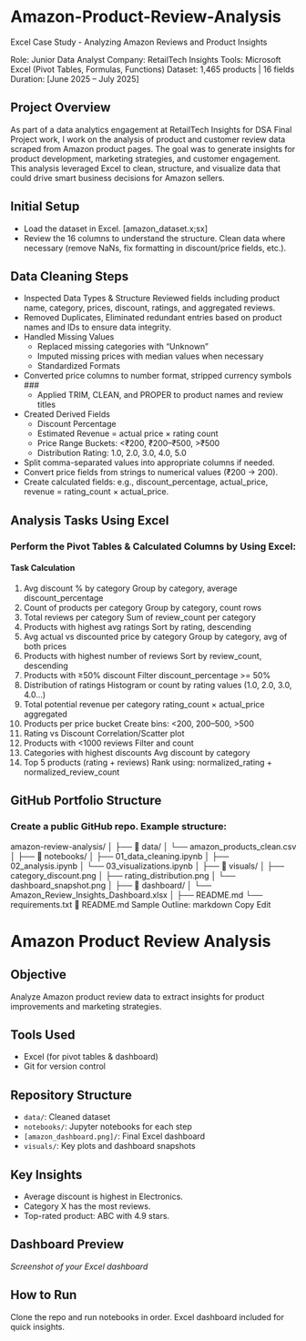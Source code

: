 # Amazon-Product-Review-Analysis
Excel Case Study - Analyzing Amazon Reviews and Product Insights

Role: Junior Data Analyst Company: RetailTech Insights Tools: Microsoft Excel (Pivot Tables, Formulas, Functions) Dataset: 1,465 products | 16 fields Duration: [June 2025 – July 2025]

## Project Overview

As part of a data analytics engagement at RetailTech Insights for DSA Final Project work, I work on the analysis of product and customer review data scraped from Amazon product pages. The goal was to generate insights for product development, marketing strategies, and customer engagement. This analysis leveraged Excel to clean, structure, and visualize data that could drive smart business decisions for Amazon sellers.

## Initial Setup
- Load the dataset in Excel. [amazon_dataset.x;sx]
- Review the 16 columns to understand the structure. Clean data where necessary (remove NaNs, fix formatting in discount/price fields, etc.).

## Data Cleaning Steps
- Inspected Data Types & Structure Reviewed fields including product name, category, prices, discount, ratings, and aggregated reviews.
- Removed Duplicates, Eliminated redundant entries based on product names and IDs to ensure data integrity.
- Handled Missing Values
  - Replaced missing categories with “Unknown”
  - Imputed missing prices with median values when necessary
  - Standardized Formats
- Converted price columns to number format, stripped currency symbols ###
  -  Applied TRIM, CLEAN, and PROPER to product names and review titles
- Created Derived Fields
  - Discount Percentage
  - Estimated Revenue = actual price × rating count
  - Price Range Buckets: <₹200, ₹200–₹500, >₹500
  - Distribution Rating: 1.0, 2.0, 3.0, 4.0, 5.0
- Split comma-separated values into appropriate columns if needed.
- Convert price fields from strings to numerical values (₹200 → 200).
- Create calculated fields: e.g., discount_percentage, actual_price, revenue = rating_count × actual_price.

## Analysis Tasks Using Excel

### Perform the Pivot Tables & Calculated Columns by Using Excel:

#### Task	                                      Calculation
1. Avg discount % by category	                  Group by category, average discount_percentage
2. Count of products per category	              Group by category, count rows
3. Total reviews per category	                  Sum of review_count per category
4. Products with highest avg ratings	          Sort by rating, descending
5. Avg actual vs discounted price by category	  Group by category, avg of both prices
6. Products with highest number of reviews	    Sort by review_count, descending
7. Products with ≥50% discount	                Filter discount_percentage >= 50%
8. Distribution of ratings	                    Histogram or count by rating values (1.0, 2.0, 3.0, 4.0...)
9. Total potential revenue per category	        rating_count × actual_price aggregated
10. Products per price bucket	                  Create bins: <200, 200–500, >500
11. Rating vs Discount	                        Correlation/Scatter plot
12. Products with <1000 reviews	                Filter and count
13. Categories with highest discounts	          Avg discount by category
14. Top 5 products (rating + reviews)	          Rank using: normalized_rating + normalized_review_count

## GitHub Portfolio Structure
### Create a public GitHub repo. Example structure:
amazon-review-analysis/
│
├── 📁 data/
│   └── amazon_products_clean.csv
│
├── 📁 notebooks/
│   ├── 01_data_cleaning.ipynb
│   ├── 02_analysis.ipynb
│   └── 03_visualizations.ipynb
│
├── 📁 visuals/
│   ├── category_discount.png
│   ├── rating_distribution.png
│   └── dashboard_snapshot.png
│
├── 📁 dashboard/
│   └── Amazon_Review_Insights_Dashboard.xlsx
│
├── README.md
└── requirements.txt
📌 README.md Sample Outline:
markdown
Copy
Edit
# Amazon Product Review Analysis

## Objective
Analyze Amazon product review data to extract insights for product improvements and marketing strategies.

## Tools Used
- Excel (for pivot tables & dashboard)
- Git for version control

## Repository Structure
- `data/`: Cleaned dataset
- `notebooks/`: Jupyter notebooks for each step
- `[amazon_dashboard.png]/`: Final Excel dashboard
- `visuals/`: Key plots and dashboard snapshots

## Key Insights
- Average discount is highest in Electronics.
- Category X has the most reviews.
- Top-rated product: ABC with 4.9 stars.

## Dashboard Preview
*Screenshot of your Excel dashboard*

## How to Run
Clone the repo and run notebooks in order. Excel dashboard included for quick insights.

